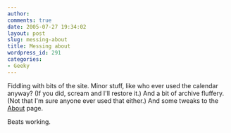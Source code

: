 ```yaml
---
author:
comments: true
date: 2005-07-27 19:34:02
layout: post
slug: messing-about
title: Messing about
wordpress_id: 291
categories:
- Geeky
---
```


Fiddling with bits of the site. Minor stuff, like who ever used the calendar anyway? (If you did, scream and I'll restore it.) And a bit of archive fluffery. (Not that I'm sure anyone ever used that either.) And some tweaks to the [About](http://jeremycherfas.net/wp/about/) page.

Beats working.
